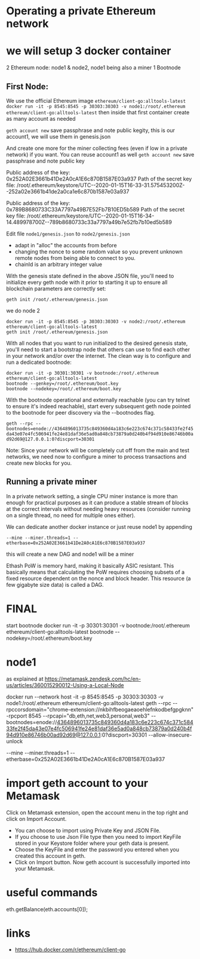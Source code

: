 # Operating a private Ethereum network

# we will setup 3 docker container
2 Ethereum node: node1 & node2, node1 being also a miner
1 Bootnode


## First Node:
We use the official Ethereum image `ethereum/client-go:alltools-latest`
`
docker run -it -p 8545:8545 -p 30303:30303 -v node1:/root/.ethereum ethereum/client-go:alltools-latest
`
then inside that first container create as many account as needed

`geth account new`
save passphrase and note public kegity, this is our account1, we will use them in genesis.json

And create one more for the miner collecting fees (even if low in a private network) if you want. You can reuse account1 as well
`geth account new`
save passphrase and note public key

Public address of the key:   0x252A02E3661b41De2A0cA1E6c870B1587E03a937
Path of the secret key file: /root/.ethereum/keystore/UTC--2020-01-15T16-33-31.575453200Z--252a02e3661b41de2a0ca1e6c870b1587e03a937

Public address of the key:   0x789B8680733C33A7797a49B7E52Fb7B10ED5b589
Path of the secret key file: /root/.ethereum/keystore/UTC--2020-01-15T16-34-14.489978700Z--789b8680733c33a7797a49b7e52fb7b10ed5b589

Edit file `node1/genesis.json` to `node2/genesis.json`

* adapt in "alloc" the accounts from before
* changing the nonce to some random value so you prevent unknown remote nodes from being able to connect to you.
* chainId is an arbitrary integer value

With the genesis state defined in the above JSON file, 
you'll need to initialize every geth node with it prior 
to starting it up to ensure all blockchain parameters
are correctly set:

`geth init /root/.ethereum/genesis.json`

we do node 2

```
docker run -it -p 8545:8545 -p 30303:30303 -v node2:/root/.ethereum ethereum/client-go:alltools-latest
geth init /root/.ethereum/genesis.json
```

With all nodes that you want to run initialized to the 
desired genesis state, you'll need to start a bootstrap 
node that others can use to find each other in your 
network and/or over the internet. The clean way is 
to configure and run a dedicated bootnode:

```
docker run -it -p 30301:30301 -v bootnode:/root/.ethereum ethereum/client-go:alltools-latest
bootnode --genkey=/root/.ethereum/boot.key
bootnode --nodekey=/root/.ethereum/boot.key
```

With the bootnode operational and externally reachable (you can try telnet <ip> <port> to ensure 
it's indeed reachable), start every subsequent geth node pointed to the bootnode for 
peer discovery via the --bootnodes flag. 

`
geth --rpc --bootnodes=enode://4364896013735c849360d4a183c6e223c674c371c58433fe2f45da43e07e4fc506941fe24e81daf36e5ad0a848cb73879a0d240b4f94d910e86746b00ad92d69@127.0.0.1:0?discport=30301
`

Note: Since your network will be completely cut off from the main and test networks, 
we need now to configure a miner to process transactions and create new blocks for you.

## Running a private miner

In a private network setting, a single CPU miner instance 
is more than enough for practical purposes as it can produce a stable stream of blocks 
at the correct intervals without needing heavy resources (consider running on a single thread, 
no need for multiple ones either). 

We can dedicate another docker instance or just reuse node1 by appending 

`--mine --miner.threads=1 --etherbase=0x252A02E3661b41De2A0cA1E6c870B1587E03a937`

this will create a new DAG and node1 will be a miner

Ethash PoW is memory hard, making it basically ASIC resistant. This basically means that calculating
the PoW requires choosing subsets of a fixed resource dependent on the nonce and block header. 
This resource (a few gigabyte size data) is called a DAG. 

# FINAL
start bootnode
docker run -it -p 30301:30301 -v bootnode:/root/.ethereum ethereum/client-go:alltools-latest
bootnode --nodekey=/root/.ethereum/boot.key



# node1
as explained at https://metamask.zendesk.com/hc/en-us/articles/360015290012-Using-a-Local-Node

docker run --network host -it -p 8545:8545 -p 30303:30303 -v node1:/root/.ethereum ethereum/client-go:alltools-latest
geth --rpc --rpccorsdomain="chrome-extension://nkbihfbeogaeaoehlefnkodbefgpgknn" -rpcport 8545 --rpcapi="db,eth,net,web3,personal,web3" --bootnodes=enode://4364896013735c849360d4a183c6e223c674c371c58433fe2f45da43e07e4fc506941fe24e81daf36e5ad0a848cb73879a0d240b4f94d910e86746b00ad92d69@127.0.0.1:0?discport=30301 --allow-insecure-unlock 

--mine --miner.threads=1 --etherbase=0x252A02E3661b41De2A0cA1E6c870B1587E03a937



# import geth account to your Metamask
Click on Metamask extension, open the account menu in the top right and click on Import Account.

* You can choose to import using Private Key and JSON File.
* If you choose to use Json File type then you need to import KeyFile stored in your 
   Keystore folder where your geth data is present.
* Choose the KeyFile and enter the password you entered when you created this account in geth.
* Click on Import button.
Now geth account is successfully imported into your Metamask.

# useful commands

eth.getBalance(eth.accounts[0]);

# links
* https://hub.docker.com/r/ethereum/client-go
